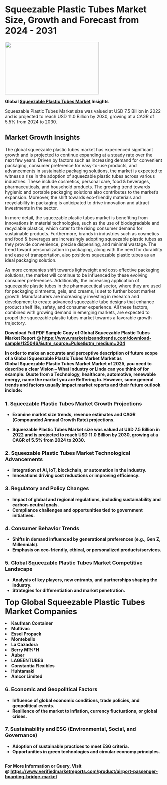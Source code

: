 <H1>Squeezable Plastic Tubes Market Size, Growth and Forecast from 2024 - 2031</H1><img class="aligncenter size-medium wp-image-584254" src="https://thirdeyenews.in/wp-content/uploads/2024/09/Global-Market-Research-300x168.jpeg" alt="" width="300" height="168" /><p><strong>Global&nbsp;<a href="https://www.marketsizeandtrends.com/download-sample/125046/&amp;utm_source=Pulse&amp;utm_medium=204">Squeezable Plastic Tubes Market</a> Insights</strong></p><p>Squeezable Plastic Tubes Market size was valued at USD 7.5 Billion in 2022 and is projected to reach USD 11.0 Billion by 2030, growing at a CAGR of 5.5% from 2024 to 2030.</p><p><h2>Market Growth Insights</h2> <p>The global squeezable plastic tubes market has experienced significant growth and is projected to continue expanding at a steady rate over the next few years. Driven by factors such as increasing demand for convenient packaging, consumer preference for easy-to-use products, and advancements in sustainable packaging solutions, the market is expected to witness a rise in the adoption of squeezable plastic tubes across various industries. These include cosmetics, personal care, food & beverages, pharmaceuticals, and household products. The growing trend towards hygienic and portable packaging solutions also contributes to the market’s expansion. Moreover, the shift towards eco-friendly materials and recyclability in packaging is anticipated to drive innovation and attract investments in the sector.</p> <p><strong></strong></p> <p>In more detail, the squeezable plastic tubes market is benefiting from innovations in material technologies, such as the use of biodegradable and recyclable plastics, which cater to the rising consumer demand for sustainable products. Furthermore, brands in industries such as cosmetics and food & beverages are increasingly adopting squeezable plastic tubes as they provide convenience, precise dispensing, and minimal wastage. The trend toward personalization in packaging, along with the need for durability and ease of transportation, also positions squeezable plastic tubes as an ideal packaging solution.</p> <p>As more companies shift towards lightweight and cost-effective packaging solutions, the market will continue to be influenced by these evolving consumer preferences. Additionally, the increasing application of squeezable plastic tubes in the pharmaceutical sector, where they are used for packaging ointments, gels, and creams, is set to further boost market growth. Manufacturers are increasingly investing in research and development to create advanced squeezable tube designs that enhance product shelf life, safety, and consumer experience. All these factors, combined with growing demand in emerging markets, are expected to propel the squeezable plastic tubes market towards a favorable growth trajectory.</p> <p><strong></p><p><span class=""><strong>Download Full PDF Sample Copy of Global Squeezable Plastic Tubes Market Report</strong> @ <a href="https://www.marketsizeandtrends.com/download-sample/125046/&amp;utm_source=Pulse&amp;utm_medium=204" target="_blank">https://www.marketsizeandtrends.com/download-sample/125046/&amp;utm_source=Pulse&amp;utm_medium=204</a></span></p><p>In order to make an accurate and perceptive description of future scope of a Global&nbsp;Squeezable Plastic Tubes Market Market as Global&nbsp;Squeezable Plastic Tubes Market Market of 2025, you need to describe a clear Vision &ndash; What Industry or Linda can you think of for example: Quote from a Technology, healthcare, automotive, renewable energy, name the market you are Reffering to. However, some general trends and factors usually impact market reports and their future outlook include:</p><h3>1.&nbsp;<strong>Squeezable Plastic Tubes Market Growth Projections</strong></h3><ul><li>Examine market size trends, revenue estimates and CAGR (Compounded Annual Growth Rate) projections.</li><li><p>Squeezable Plastic Tubes Market size was valued at USD 7.5 Billion in 2022 and is projected to reach USD 11.0 Billion by 2030, growing at a CAGR of 5.5% from 2024 to 2030.</p></li></ul><h3>2.&nbsp;<strong>Squeezable Plastic Tubes Market Technological Advancements</strong></h3><ul><li>Integration of AI, IoT, blockchain, or automation in the industry.</li><li>Innovations driving cost reductions or improving efficiency.</li></ul><h3>3.&nbsp;<strong>Regulatory and Policy Changes</strong></h3><ul><li>Impact of global and regional regulations, including sustainability and carbon-neutral goals.</li><li>Compliance challenges and opportunities tied to government initiatives.</li></ul><h3>4.&nbsp;<strong>Consumer Behavior Trends</strong></h3><ul><li>Shifts in demand influenced by generational preferences (e.g., Gen Z, Millennials).</li><li>Emphasis on eco-friendly, ethical, or personalized products/services.</li></ul><h3>5.&nbsp;<strong>Global Squeezable Plastic Tubes Market Competitive Landscape</strong></h3><ul><li>Analysis of key players, new entrants, and partnerships shaping the industry.</li><li>Strategies for differentiation and market penetration.</li></ul><p data-pm-slice="1 1 []"><span style="color: inherit; font-family: inherit; font-size: 25px;">Top Global Squeezable Plastic Tubes Market Companies</span></p><div class="" data-test-id=""><p><li>Kaufman Container</li><li> Multivac</li><li> Essel Propack</li><li> Montebello</li><li> La Cazadora</li><li> Berry Mï¼†H</li><li> Auber</li><li> LAGEENTUBES</li><li> Constantia Flexibles</li><li> Huhtamaki</li><li> Amcor Limited</li></p></div><h3>6.&nbsp;<strong>Economic and Geopolitical Factors</strong></h3><ul><li>Influence of global economic conditions, trade policies, and geopolitical events.</li><li>Resilience of the market to inflation, currency fluctuations, or global crises.</li></ul><h3>7.&nbsp;<strong>Sustainability and ESG (Environmental, Social, and Governance)</strong></h3><ul><li>Adoption of sustainable practices to meet ESG criteria.</li><li>Opportunities in green technologies and circular economy principles.</li></ul><h2><strong style="font-size: 14px;">For More Information or Query, Visit @&nbsp;</strong><a style="background-color: #ffffff; font-size: 14px;" href="https://www.marketsizeandtrends.com/report/squeezable-plastic-tubes-market/" target="_blank">https://www.verifiedmarketreports.com/product/airport-passenger-boarding-bridge-market</a></h2>
